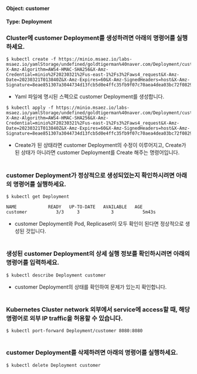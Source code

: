 
#### Object: customer
#### Type: Deployment

### Cluster에 customer Deployment를 생성하려면 아래의 명령어를 실행하세요.

```
$ kubectl create -f https://minio.msaez.io/labs-msaez.io/yamlStorage/undefined/goldtigerman%40naver.com/Deployment/customer.yaml?X-Amz-Algorithm=AWS4-HMAC-SHA256&X-Amz-Credential=minio%2F20230321%2Fus-east-1%2Fs3%2Faws4_request&X-Amz-Date=20230321T013840Z&X-Amz-Expires=60&X-Amz-SignedHeaders=host&X-Amz-Signature=8eae851307a3044734d13fcb5d0e4ffc35fb9f07c70aea4dea03bc72f0829597
```
- Yaml 파일에 명시된 스펙으로 customer Deployment를 생성합니다.

```
$ kubectl apply -f https://minio.msaez.io/labs-msaez.io/yamlStorage/undefined/goldtigerman%40naver.com/Deployment/customer.yaml?X-Amz-Algorithm=AWS4-HMAC-SHA256&X-Amz-Credential=minio%2F20230321%2Fus-east-1%2Fs3%2Faws4_request&X-Amz-Date=20230321T013840Z&X-Amz-Expires=60&X-Amz-SignedHeaders=host&X-Amz-Signature=8eae851307a3044734d13fcb5d0e4ffc35fb9f07c70aea4dea03bc72f0829597
```
- Create가 된 상태라면 customer Deployment의 수정이 이루어지고, Create가 된 상태가 아니라면 customer Deployment를 Create 해주는 명령어입니다.  
#

### customer Deployment가 정상적으로 생성되었는지 확인하시려면 아래의 명령어를 실행하세요.

```
$ kubectl get Deployment

NAME            READY   UP-TO-DATE   AVAILABLE   AGE
customer           3/3     3            3           5m43s

```
- customer Deployment와 Pod, Replicaset이 모두 확인이 된다면 정상적으로 생성된 것입니다.
#

### 생성된 customer Deployment의 상세 실행 정보를 확인하시려면 아래의 명령어를 입력하세요.

```
$ kubectl describe Deployment customer
```
- customer Deployment의 상태를 확인하여 문제가 있는지 확인합니다. 
#

### Kubernetes Cluster network 외부에서 service에 access할 때, 해당 명령어로 외부 IP traffic을 허용할 수 있습니다.

```
$ kubectl port-forward Deployment/customer 8080:8080
```
#

### customer Deployment를 삭제하려면 아래의 명령어를 실행하세요.

```
$ kubectl delete Deployment customer
```
#

